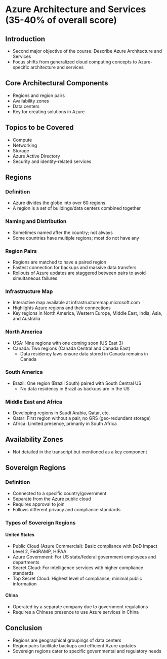 # Azure Architecture and Services (35-40% of overall score)

## Introduction
- Second major objective of the course: Describe Azure Architecture and Services
- Focus shifts from generalized cloud computing concepts to Azure-specific architecture and services

## Core Architectural Components
- Regions and region pairs
- Availability zones
- Data centers
- Key for creating solutions in Azure

## Topics to be Covered
- Compute
- Networking
- Storage
- Azure Active Directory
- Security and identity-related services

## Regions
### Definition
- Azure divides the globe into over 60 regions
- A region is a set of buildings/data centers combined together

### Naming and Distribution
- Sometimes named after the country; not always
- Some countries have multiple regions; most do not have any

### Region Pairs
- Regions are matched to have a paired region
- Fastest connection for backups and massive data transfers
- Rollouts of Azure updates are staggered between pairs to avoid simultaneous failures

### Infrastructure Map
- Interactive map available at infrastructuremap.microsoft.com
- Highlights Azure regions and their connections
- Key regions in North America, Western Europe, Middle East, India, Asia, and Australia

### North America
- USA: Nine regions with one coming soon (US East 3)
- Canada: Two regions (Canada Central and Canada East)
  - Data residency laws ensure data stored in Canada remains in Canada

### South America
- Brazil: One region (Brazil South) paired with South Central US
  - No data residency in Brazil as backups are in the US

### Middle East and Africa
- Developing regions in Saudi Arabia, Qatar, etc.
- Qatar: First region without a pair, no GRS (geo-redundant storage)
- Africa: Limited presence, primarily in South Africa

## Availability Zones
- Not detailed in the transcript but mentioned as a key component

## Sovereign Regions
### Definition
- Connected to a specific country/government
- Separate from the Azure public cloud
- Requires approval to join
- Follows different privacy and compliance standards

### Types of Sovereign Regions
#### United States
- Public Cloud (Azure Commercial): Basic compliance with DoD Impact Level 2, FedRAMP, HIPAA
- Azure Government: For US state/federal government employees and departments
- Secret Cloud: For intelligence services with higher compliance standards
- Top Secret Cloud: Highest level of compliance, minimal public information

#### China
- Operated by a separate company due to government regulations
- Requires a Chinese presence to use Azure services in China

## Conclusion
- Regions are geographical groupings of data centers
- Region pairs facilitate backups and efficient Azure updates
- Sovereign regions cater to specific governmental and regulatory needs